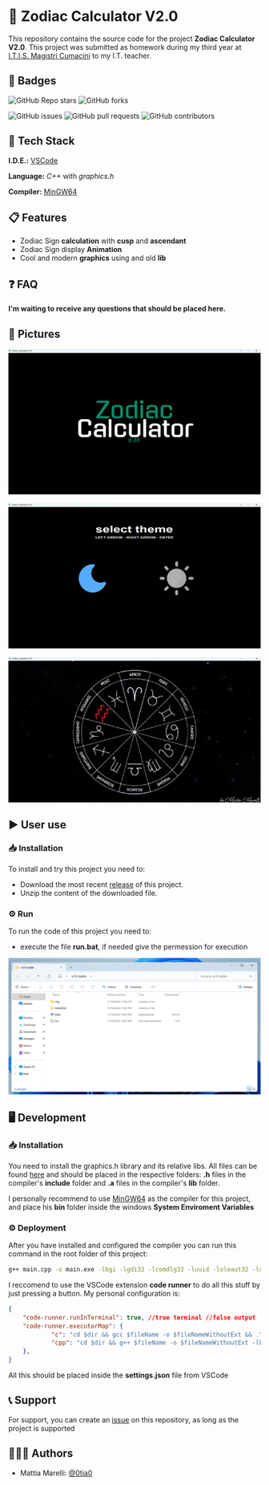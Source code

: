 # 🌠 Zodiac Calculator V2.0

This repository contains the source code for the project **Zodiac Calculator V2.0**. This project was submitted as homework during my third year at [I.T.I.S. Magistri Cumacini](https://www.magistricumacini.edu.it/) to my I.T. teacher.

## 🔰 Badges

![GitHub Repo stars](https://img.shields.io/github/stars/0tia0/Zodiac-Calculator-V2.0?style=social) ![GitHub forks](https://img.shields.io/github/forks/0tia0/Zodiac-Calculator-V2.0?style=social)  

![GitHub issues](https://img.shields.io/github/issues/0tia0/Zodiac-Calculator-V2.0) ![GitHub pull requests](https://img.shields.io/github/issues-pr/0tia0/Zodiac-Calculator-V2.0) ![GitHub contributors](https://img.shields.io/github/contributors/0tia0/Zodiac-Calculator-V2.0)

## 👾 Tech Stack

**I.D.E.:** [VSCode](https://code.visualstudio.com/)

**Language:** *C++* with *graphics.h*

**Compiler:** [MinGW64](https://www.mingw-w64.org/) 
## 📋 Features

- Zodiac Sign **calculation** with **cusp** and **ascendant**
- Zodiac Sign display **Animation**
- Cool and modern **graphics** using and old **lib**

## ❓ FAQ

#### I'm waiting to receive any questions that should be placed here.

## 📸 Pictures

![intro](/readme-img/2.png)

![theme](/readme-img/3.png)

![animation](/readme-img/1.png)

## ▶️ User use

### 📥 Installation

To install and try this project you need to:

- Download the most recent [release](https://github.com/0tia0/Zodiac-Calculator-V2.0/releases) of this project.
- Unzip the content of the downloaded file.

### ⚙️ Run

To run the code of this project you need to:

- execute the file **run.bat**, if needed give the permession for execution

![exe](/readme-img/exe.png)

## 🖥️ Development

### 📥 Installation

You need to install the graphics.h library and its relative libs. All files can be found [here](https://github.com/SagarGaniga/Graphics-Library/) and should be placed in the respective folders: **.h** files in the compiler's **include** folder and **.a** files in the compiler's **lib** folder.

I personally recommend to use [MinGW64](https://www.mingw-w64.org/) as the compiler for this project, and place his **bin** folder inside the windows **System Enviroment Variables** 

### ⚙️ Deployment

After you have installed and configured the compiler you can run this command in the root folder of this project:
```sh
g++ main.cpp -o main.exe -lbgi -lgdi32 -lcomdlg32 -luuid -loleaut32 -lole32 -lsfml-graphics -lsfml-window -lsfml-system
```
I reccomend to use the VSCode extension **code runner** to do all this stuff by just pressing a button. My personal configuration is:
```json
{
    "code-runner.runInTerminal": true, //true terminal //false output
    "code-runner.executorMap": {
            "c": "cd $dir && gcc $fileName -o $fileNameWithoutExt && .\\$fileNameWithoutExt",
            "cpp": "cd $dir && g++ $fileName -o $fileNameWithoutExt -lbgi -lgdi32 -lcomdlg32 -luuid -loleaut32 -lole32 -lsfml-graphics -lsfml-window -lsfml-system && .\\$fileNameWithoutExt ",
    },
}
```
All this should be placed inside the **settings.json** file from VSCode

## 📞 Support 

For support, you can create an [issue](https://github.com/0tia0/Zodiac-Calculator-V2.0/issues) on this repository, as long as the project is supported

## 👨🏻‍💻 Authors

- Mattia Marelli: [@0tia0](https://www.github.com/0tia0)
